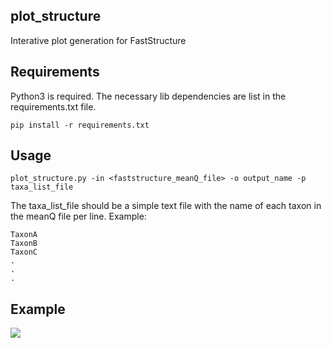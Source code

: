 ## plot_structure

Interative plot generation for FastStructure

## Requirements

Python3 is required. The necessary lib dependencies are list in the requirements.txt file.

```
pip install -r requirements.txt
```

## Usage

```
plot_structure.py -in <faststructure_meanQ_file> -o output_name -p taxa_list_file
```

The taxa_list_file should be a simple text file with the name of each taxon in the meanQ file per line. Example:

```
TaxonA
TaxonB
TaxonC
.
.
.
```

## Example

<img src="https://github.com/ODiogoSilva/interactive_structure/raw/master/demo.gif">
